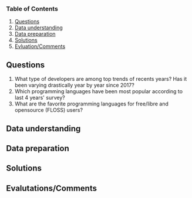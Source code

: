 

### Table of Contents

1. [Questions](#questions)
2. [Data understanding](#data%20understanding)
3. [Data preparation](#data%20preparation)
4. [Solutions](#solutions)
5. [Evluation/Comments](#evluation)

## Questions <a name="questions"></a>
1. What type of developers are among top trends of recents years? Has it been varying drastically year by year since 2017?
2. Which programming languages have been most popular according to last 4 years' survey?
3. What are the favorite programming languages for free/libre and opensource (FLOSS) users?

## Data understanding <a name="data%20understanding"></a>

## Data preparation <a name="data preparation"></a>

## Solutions <a name="solutions"></a>

## Evalutations/Comments <a name="evluation"></a>

